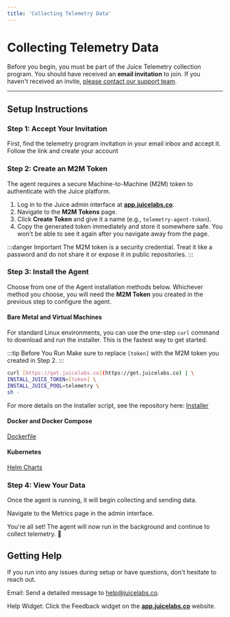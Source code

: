 ```yaml
---
title: 'Collecting Telemetry Data'
---
```


# Collecting Telemetry Data


Before you begin, you must be part of the Juice Telemetry collection program. You should have received an **email invitation** to join. If you haven't received an invite, [please contact our support team](mailto:help@juicelabs.co).

---

## Setup Instructions


### Step 1: Accept Your Invitation

First, find the telemetry program invitation in your email inbox and accept it. Follow the link and create your account 


### Step 2: Create an M2M Token

The agent requires a secure Machine-to-Machine (M2M) token to authenticate with the Juice platform.

1.  Log in to the Juice admin interface at [**app.juicelabs.co**](https://app.juicelabs.co/).
2.  Navigate to the **M2M Tokens** page. 
3.  Click **Create Token** and give it a name (e.g., `telemetry-agent-token`).
4.  Copy the generated token immediately and store it somewhere safe. You won't be able to see it again after you navigate away from the page.

:::danger Important
The M2M token is a security credential. Treat it like a password and do not share it or expose it in public repositories.
:::

### Step 3: Install the Agent

Choose from one of the Agent installation methods below. Whichever method you choose, you will need the **M2M Token** you created in the previous step to configure the agent.

#### Bare Metal and Virtual Machines

For standard Linux environments, you can use the one-step `curl` command to download and run the installer. This is the fastest way to get started.

:::tip Before You Run
Make sure to replace `[token]` with the M2M token you created in Step 2.
:::

```bash
curl [https://get.juicelabs.co](https://get.juicelabs.co) | \
INSTALL_JUICE_TOKEN=[token] \
INSTALL_JUICE_POOL=telemetry \
sh -
```
For more details on the installer script, see the repository here: [Installer](https://github.com/Juice-Labs/juice-oss/tree/main/installer)


#### Docker and Docker Compose 
[Dockerfile](https://docs.juicelabs.co/docs/juice/user-guide/docker/docker-agent)

#### Kubernetes
[Helm Charts](https://github.com/Juice-Labs/juice-oss/tree/main/charts/agent)

### Step 4: View Your Data
Once the agent is running, it will begin collecting and sending data.

Navigate to the Metrics page in the admin interface.

You're all set! The agent will now run in the background and continue to collect telemetry. 🚀


## Getting Help
If you run into any issues during setup or have questions, don't hesitate to reach out.

Email: Send a detailed message to help@juicelabs.co.

Help Widget: Click the Feedback widget on the [**app.juicelabs.co**](https://app.juicelabs.co/) website.